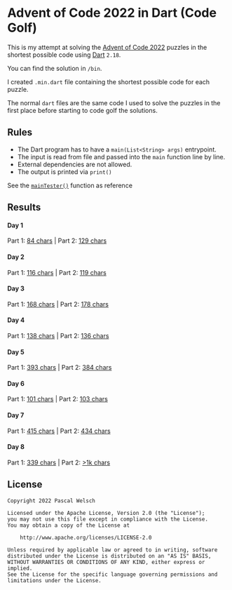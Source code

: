 # Advent of Code 2022 in Dart (Code Golf)

This is my attempt at solving the [Advent of Code 2022](https://adventofcode.com/2022) puzzles in the shortest possible code using [Dart](https://dart.dev/) `2.18`.

You can find the solution in `/bin`.

I created `.min.dart` file containing the shortest possible code for each puzzle.

The normal `dart` files are the same code I used to solve the puzzles in the first place before starting to code golf the solutions.

## Rules

- The Dart program has to have a `main(List<String> args)` entrypoint.
- The input is read from file and passed into the `main` function line by line.
- External dependencies are not allowed.
- The output is printed via `print()`

See the [`mainTester()`](https://github.com/passsy/aoc22_dart_code_golf/blob/main/test/main_tester.dart) function as reference

## Results

#### Day 1
Part 1: [84 chars](https://github.com/passsy/aoc22_dart_code_golf/blob/master/bin/day1_part1.min.dart) | Part 2: [129 chars](https://github.com/passsy/aoc22_dart_code_golf/blob/master/bin/day1_part2.min.dart)

#### Day 2
Part 1: [116 chars](https://github.com/passsy/aoc22_dart_code_golf/blob/master/bin/day2_part1.min.dart) | Part 2: [119 chars](https://github.com/passsy/aoc22_dart_code_golf/blob/master/bin/day2_part2.min.dart)

#### Day 3
Part 1: [168 chars](https://github.com/passsy/aoc22_dart_code_golf/blob/master/bin/day3_part1.min.dart) | Part 2: [178 chars](https://github.com/passsy/aoc22_dart_code_golf/blob/master/bin/day3_part2.min.dart)

#### Day 4
Part 1: [138 chars](https://github.com/passsy/aoc22_dart_code_golf/blob/master/bin/day4_part1.min.dart) | Part 2: [136 chars](https://github.com/passsy/aoc22_dart_code_golf/blob/master/bin/day4_part2.min.dart)

#### Day 5
Part 1: [393 chars](https://github.com/passsy/aoc22_dart_code_golf/blob/master/bin/day5_part1.min.dart) | Part 2: [384 chars](https://github.com/passsy/aoc22_dart_code_golf/blob/master/bin/day5_part2.min.dart)

#### Day 6
Part 1: [101 chars](https://github.com/passsy/aoc22_dart_code_golf/blob/master/bin/day6_part1.min.dart) | Part 2: [103 chars](https://github.com/passsy/aoc22_dart_code_golf/blob/master/bin/day6_part2.min.dart)

#### Day 7
Part 1: [415 chars](https://github.com/passsy/aoc22_dart_code_golf/blob/master/bin/day7_part1.min.dart) | Part 2: [434 chars](https://github.com/passsy/aoc22_dart_code_golf/blob/master/bin/day7_part2.min.dart)

#### Day 8
Part 1: [339 chars](https://github.com/passsy/aoc22_dart_code_golf/blob/master/bin/day8_part1.min.dart) | Part 2: [>1k chars](https://github.com/passsy/aoc22_dart_code_golf/blob/master/bin/day8_part2.min.dart)


## License
```
Copyright 2022 Pascal Welsch

Licensed under the Apache License, Version 2.0 (the "License");
you may not use this file except in compliance with the License.
You may obtain a copy of the License at

    http://www.apache.org/licenses/LICENSE-2.0

Unless required by applicable law or agreed to in writing, software
distributed under the License is distributed on an "AS IS" BASIS,
WITHOUT WARRANTIES OR CONDITIONS OF ANY KIND, either express or implied.
See the License for the specific language governing permissions and
limitations under the License.

```
      
